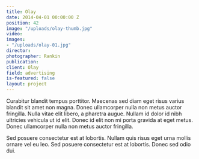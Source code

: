 ```yaml
---
title: Olay
date: 2014-04-01 00:00:00 Z
position: 42
image: "/uploads/olay-thumb.jpg"
video: 
images:
- "/uploads/olay-01.jpg"
director: 
photographer: Rankin
publication: 
client: Olay
field: advertising
is-featured: false
layout: project
---
```


Curabitur blandit tempus porttitor. Maecenas sed diam eget risus varius blandit sit amet non magna. Donec ullamcorper nulla non metus auctor fringilla. Nulla vitae elit libero, a pharetra augue. Nullam id dolor id nibh ultricies vehicula ut id elit. Donec id elit non mi porta gravida at eget metus. Donec ullamcorper nulla non metus auctor fringilla.

Sed posuere consectetur est at lobortis. Nullam quis risus eget urna mollis ornare vel eu leo. Sed posuere consectetur est at lobortis. Donec sed odio dui.
